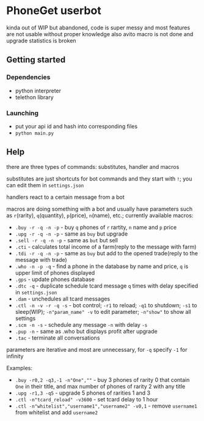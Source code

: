 # PhoneGet userbot

kinda out of WIP but abandoned, code is super messy and most features are not usable without proper knowledge
also avito macro is not done and upgrade statistics is broken

## Getting started

### Dependencies
* python interpreter
* telethon library

### Launching
* put your api id and hash into corresponding files
* ```python main.py```

## Help
there are three types of commands: substitutes, handler and macros

substitutes are just shortcuts for bot commands and they start with `!`; you can edit them in `settings.json`

handlers react to a certain message from a bot

macros are doing something with a bot and usually have parameters such as `r`(rarity), `q`(quantity), `p`(price), `n`(name), etc.; currently available macros:
 * `.buy -r -q -n -p` - buy `q` phones of `r` rartity, `n` name and `p` price
 * `.upg -r -q -n -p` - same as `buy` but upgrade
 * `.sell -r -q -n -p` - same as `but` but sell
 * `.cti` - calculates total income of a farm(reply to the message with farm)
 * `.tdi -r -q -n -p` - same as `buy` but add to the opened trade(reply to the message with trade)
 * `.who -n -p -q` - find a phone in the database by name and price, `q` is upper limit of phones displayed
 * `.gps` - update phones database
 * `.dtc -q` - duplicate schedule tcard message `q` times with delay specified in `settings.json`
 * `.dam` - unchedules all tcard messages
 * `.ctl -n -v -r -q -s` - bot control; `-r1` to reload; `-q1` to shutdown; `-s1` to sleep(WIP); `-n"param_name" -v` to edit parameter; `-n"show"` to show all settings
 * `.scm -n -s` - schedule any message `-n` with delay `-s`
 * `.pup -n` - same as .who but displays profit after upgrade
* `.tac` - terminate all conversations

parameters are iterative and most are unnecessary, for `-q` specify `-1` for infinity 

Examples:
 * `.buy -r0,2 -q3,-1 -n"One",""` - buy 3 phones of rarity 0 that contain `One` in their title, and max number of phones of rarity 2 with any title
 * `.upg -r1,3 -q5` - upgrade 5 phones of rarities 1 and 3
 * `.ctl -n"tcard_reload" -v3600` - set tcard delay to 1 hour
 * `.ctl -n"whitelist","username1","username2" -v0,1` - remove `username1` from whitelist and add `username2`
